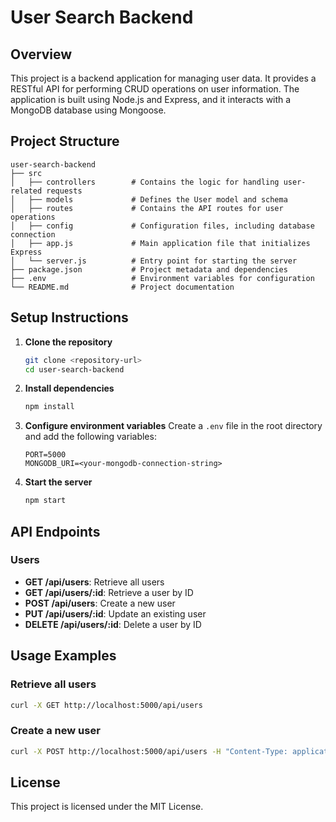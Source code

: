 # User Search Backend

## Overview
This project is a backend application for managing user data. It provides a RESTful API for performing CRUD operations on user information. The application is built using Node.js and Express, and it interacts with a MongoDB database using Mongoose.

## Project Structure
```
user-search-backend
├── src
│   ├── controllers        # Contains the logic for handling user-related requests
│   ├── models             # Defines the User model and schema
│   ├── routes             # Contains the API routes for user operations
│   ├── config             # Configuration files, including database connection
│   ├── app.js             # Main application file that initializes Express
│   └── server.js          # Entry point for starting the server
├── package.json           # Project metadata and dependencies
├── .env                   # Environment variables for configuration
└── README.md              # Project documentation
```

## Setup Instructions

1. **Clone the repository**
   ```bash
   git clone <repository-url>
   cd user-search-backend
   ```

2. **Install dependencies**
   ```bash
   npm install
   ```

3. **Configure environment variables**
   Create a `.env` file in the root directory and add the following variables:
   ```
   PORT=5000
   MONGODB_URI=<your-mongodb-connection-string>
   ```

4. **Start the server**
   ```bash
   npm start
   ```

## API Endpoints

### Users
- **GET /api/users**: Retrieve all users
- **GET /api/users/:id**: Retrieve a user by ID
- **POST /api/users**: Create a new user
- **PUT /api/users/:id**: Update an existing user
- **DELETE /api/users/:id**: Delete a user by ID

## Usage Examples

### Retrieve all users
```bash
curl -X GET http://localhost:5000/api/users
```

### Create a new user
```bash
curl -X POST http://localhost:5000/api/users -H "Content-Type: application/json" -d '{"name": "John Doe", "email": "john@example.com"}'
```

## License
This project is licensed under the MIT License.